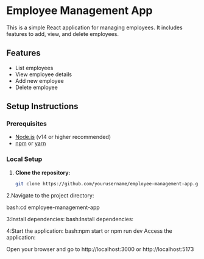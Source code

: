 # Employee Management App

This is a simple React application for managing employees. It includes features to add, view, and delete employees.

## Features

- List employees
- View employee details
- Add new employee
- Delete employee

## Setup Instructions

### Prerequisites

- [Node.js](https://nodejs.org/) (v14 or higher recommended)
- [npm](https://www.npmjs.com/) or [yarn](https://yarnpkg.com/)

### Local Setup

1. **Clone the repository:**
   ```bash
   git clone https://github.com/yourusername/employee-management-app.git

2.Navigate to the project directory:

bash:cd employee-management-app

3:Install dependencies:
bash:Install dependencies:

4:Start the application:
bash:npm start or npm run dev 
Access the application:

Open your browser and go to http://localhost:3000 or http://localhost:5173
